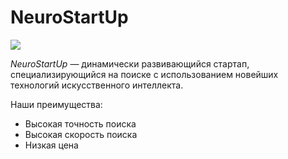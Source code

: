 # NeuroStartUp

![](https://github.com/Valted-cmd/Git1/blob/f6ebcb9171a62d68a80ad490829541f8141b48ac/123.png)

*NeuroStartUp* — динамически развивающийся стартап, специализирующийся на поиске с использованием 
 новейших технологий искусственного интеллекта.

Наши преимущества:
* Высокая точность поиска
* Высокая скорость поиска
* Низкая цена